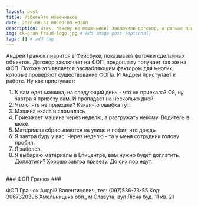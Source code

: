 ```yaml
---
layout: post
title: Избегайте мошенников
date: 2020-08-31 00:00:00 +0300
description: Итак, почему же мошенники? Заключили договор, а дальше приедем завтра, а завтра опять завтра. Потом оказалось, что все взятые деньги потрачены. 
img: ck-gran-fraud-logo.jpg # Add image post (optional)
tags: [] # add tag
---
```


Андрей Гранюк пиарится в Фейсбуке, показывает фоточки сделанных объектов. Договор заключает на ФОП, предоплату получает так же на ФОП. 
Похоже это является раслабляющим фактором для многих, которые проверяют существование ФОПа. 
И Андрей приступает к работе. 
Ну как приступает: 
1. К вам едет машина, на следующий день - что не приехала? Ой, ну завтра я привезу сам. И пропадает на несколько дней. 
2. Что опять не приехали? Какая-то ошибка тут.
3. Машина ехала и сломалась
4. Приезжает машина через неделю, а разгружать некому. Водитель в шоке. 
5. Материалы сбрасываются на улице и пофиг, что дождь.  
6. Я завтра буду у вас. Через неделю - та у меня сотрудник голову пробил.
7. Я заболел.  
8. Я выбираю материалы в Епицентре, вам нужно будет доплатить. Доплатили? Хорошо завтра привезу. До сих пор едут. 

<br>
### ФОП Гранюк ### 

ФОП Гранюк Андрій Валентинович,
тел: (097)536-73-55
Код: 3067320396
Хмельницька обл., м.Славута, вул Лісна буд. 11 кв. 21